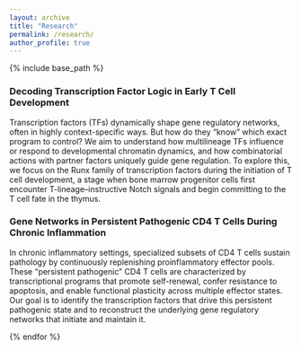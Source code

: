```yaml
---
layout: archive
title: "Research"
permalink: /research/
author_profile: true
---
```


{% include base_path %}
### Decoding Transcription Factor Logic in Early T Cell Development

Transcription factors (TFs) dynamically shape gene regulatory networks, often in highly context-specific ways. But how do they “know” which exact program to control? We aim to understand how multilineage TFs influence or respond to developmental chromatin dynamics, and how combinatorial actions with partner factors uniquely guide gene regulation. To explore this, we focus on the Runx family of transcription factors during the initiation of T cell development, a stage when bone marrow progenitor cells first encounter T-lineage–instructive Notch signals and begin committing to the T cell fate in the thymus.



### Gene Networks in Persistent Pathogenic CD4 T Cells During Chronic Inflammation

In chronic inflammatory settings, specialized subsets of CD4 T cells sustain pathology by continuously replenishing proinflammatory effector pools. These “persistent pathogenic” CD4 T cells are characterized by transcriptional programs that promote self-renewal, confer resistance to apoptosis, and enable functional plasticity across multiple effector states. Our goal is to identify the transcription factors that drive this persistent pathogenic state and to reconstruct the underlying gene regulatory networks that initiate and maintain it.

{% endfor %}

